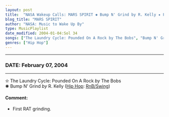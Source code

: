 ```yaml
---
layout: post
title:  "NASA Wakeup Calls: MARS SPIRIT ✺ Bump N' Grind by R. Kelly ✷ February 07, 2004"
blog_title: "MARS SPIRIT"
author: "NASA: Music to Wake Up By"
type: MusicPlaylist
date_modified: 2004-01-04:Sol 34
songs: ["The Laundry Cycle: Pounded On A Rock by The Bobs", "Bump N' Grind by R. Kelly"]
genres: ["Hip Hop"]
---
```


----
### DATE: February 07, 2004
----
✫ The Laundry Cycle: Pounded On A Rock *by* The Bobs    &nbsp;<br />
✺ Bump N' Grind *by* R. Kelly ([Hip Hop](https://www.discogs.com/genre/Hip%20Hop): [RnB/Swing](https://www.discogs.com/style/RnB/Swing)) <a target="blank_" href="https://www.discogs.com/R-Kelly-Bump-N-Grind/master/121448">
    <i class="fas fa-compact-disc"
       title="Discogs entry for this song"
       alt="Discogs entry for this song"
       style="font-size: 1.1em;"></i></a>
    

#### Comment:
* First RAT grinding.




<br/>
<center>
	<a target="_blank"
	   href="https://twitter.com/intent/tweet?hashtags=Space,NASA,Playlist,NASAWakeupCalls,SpaceProgram&text=🚀 {{ page.author}}, '{{ page.songs.first }}' {{ page.title }}, {{ site.url }}{{ page.url }}&via=nasawakeupcalls"><i class="fab fa-twitter" title="Tweet this page" alt="Tweet this page" style="font-size: 1.3em;"></i></a>
	&nbsp; 	<i class="fas fa-user-astronaut" style="font-size: 1.5em;"></i> &nbsp;
    <a id="custom_amazon_link"
       type="amzn" search="#"
       category="popular music">
    <i class="fab fa-amazon" style="font-size: 1.3em;"></i></a>
</center>

<!-- Randomly resolve an individual entry from a song array -->
<script src="/assets/javascript/seedrandom.min.js"></script>
<script>
  var wake_me_up = ["The Laundry Cycle: Pounded On A Rock by The Bobs", "Bump N' Grind by R. Kelly"];
  var prng = new Math.seedrandom();
  function randomSong() {
    song = wake_me_up[Math.floor(Math.random() * wake_me_up.length)];
    var amazon_link = document.getElementById("custom_amazon_link");
    amazon_link.setAttribute("search", song);
  }
  window.onload = randomSong();
</script>
